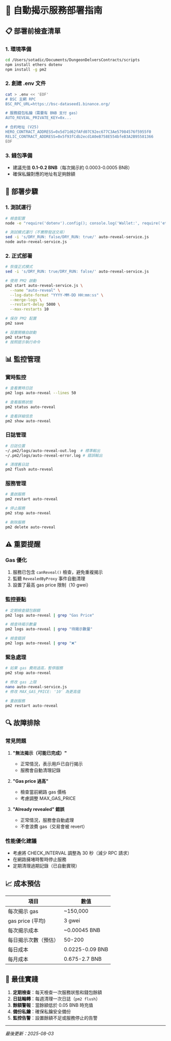 # 🤖 自動揭示服務部署指南

## 📋 部署前檢查清單

### 1. 環境準備
```bash
cd /Users/sotadic/Documents/DungeonDelversContracts/scripts
npm install ethers dotenv
npm install -g pm2
```

### 2. 創建 .env 文件
```bash
cat > .env << 'EOF'
# BSC 主網 RPC
BSC_RPC_URL=https://bsc-dataseed1.binance.org/

# 服務錢包私鑰（需要有 BNB 支付 gas）
AUTO_REVEAL_PRIVATE_KEY=0x...

# 合約地址 (V25)
HERO_CONTRACT_ADDRESS=0x5d71d62fAFd07C92ec677C3Ae57984576f5955f0
RELIC_CONTRACT_ADDRESS=0x5f93fCdb2ecd1A0eB758E554bfeB3A2B95581366
EOF
```

### 3. 錢包準備
- 建議充值 **0.1-0.2 BNB**（每次揭示約 0.0003-0.0005 BNB）
- 確保私鑰對應的地址有足夠餘額

## 🚀 部署步驟

### 1. 測試運行
```bash
# 檢查配置
node -e "require('dotenv').config(); console.log('Wallet:', require('ethers').Wallet(process.env.AUTO_REVEAL_PRIVATE_KEY).address)"

# 測試模式運行（不實際發送交易）
sed -i 's/DRY_RUN: false/DRY_RUN: true/' auto-reveal-service.js
node auto-reveal-service.js
```

### 2. 正式部署
```bash
# 恢復正式模式
sed -i 's/DRY_RUN: true/DRY_RUN: false/' auto-reveal-service.js

# 使用 PM2 啟動
pm2 start auto-reveal-service.js \
  --name "auto-reveal" \
  --log-date-format "YYYY-MM-DD HH:mm:ss" \
  --merge-logs \
  --restart-delay 5000 \
  --max-restarts 10

# 保存 PM2 配置
pm2 save

# 設置開機自啟動
pm2 startup
# 按照提示執行命令
```

## 📊 監控管理

### 實時監控
```bash
# 查看實時日誌
pm2 logs auto-reveal --lines 50

# 查看服務狀態
pm2 status auto-reveal

# 查看詳細信息
pm2 show auto-reveal
```

### 日誌管理
```bash
# 日誌位置
~/.pm2/logs/auto-reveal-out.log  # 標準輸出
~/.pm2/logs/auto-reveal-error.log # 錯誤輸出

# 清理舊日誌
pm2 flush auto-reveal
```

### 服務管理
```bash
# 重啟服務
pm2 restart auto-reveal

# 停止服務
pm2 stop auto-reveal

# 刪除服務
pm2 delete auto-reveal
```

## ⚠️ 重要提醒

### Gas 優化
1. 服務已包含 `canReveal()` 檢查，避免重複揭示
2. 監聽 `RevealedByProxy` 事件自動清理
3. 設置了最高 gas price 限制（10 gwei）

### 監控要點
```bash
# 定期檢查錢包餘額
pm2 logs auto-reveal | grep "Gas Price"

# 檢查待揭示數量
pm2 logs auto-reveal | grep "待揭示數量"

# 檢查錯誤
pm2 logs auto-reveal | grep "❌"
```

### 緊急處理
```bash
# 如果 gas 費用過高，暫停服務
pm2 stop auto-reveal

# 修改 gas 上限
nano auto-reveal-service.js
# 修改 MAX_GAS_PRICE: '10' 為更高值

# 重啟服務
pm2 restart auto-reveal
```

## 🔍 故障排除

### 常見問題

1. **"無法揭示（可能已完成）"**
   - 正常情況，表示用戶已自行揭示
   - 服務會自動清理記錄

2. **"Gas price 過高"**
   - 檢查當前網路 gas 價格
   - 考慮調整 MAX_GAS_PRICE

3. **"Already revealed" 錯誤**
   - 正常情況，服務會自動處理
   - 不會浪費 gas（交易會被 revert）

### 性能優化建議
- 考慮將 CHECK_INTERVAL 調整為 30 秒（減少 RPC 請求）
- 在網路擁堵時暫時停止服務
- 定期清理過期記錄（已自動實現）

## 📈 成本預估

| 項目 | 數值 |
|-----|------|
| 每次揭示 gas | ~150,000 |
| gas price (平均) | 3 gwei |
| 每次揭示成本 | ~0.00045 BNB |
| 每日揭示次數（預估） | 50-200 |
| 每日成本 | 0.0225-0.09 BNB |
| 每月成本 | 0.675-2.7 BNB |

## 🎯 最佳實踐

1. **定期檢查**：每天檢查一次服務狀態和錢包餘額
2. **日誌輪轉**：每週清理一次日誌（`pm2 flush`）
3. **餘額警報**：當餘額低於 0.05 BNB 時充值
4. **備份私鑰**：確保私鑰安全備份
5. **監控告警**：設置餘額不足或服務停止的告警

---

*最後更新：2025-08-03*